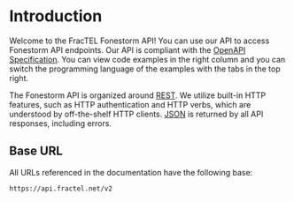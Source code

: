 # Introduction

Welcome to the FracTEL Fonestorm API! You can use our API to access Fonestorm API endpoints. Our API is compliant with the [OpenAPI Specification](https://www.openapis.org/). You can view code examples in the right column and you can switch the programming language of the examples with the tabs in the top right.

The Fonestorm API is organized around [REST](http://en.wikipedia.org/wiki/Representational_State_Transfer). We utilize built-in HTTP features, such as HTTP authentication and HTTP verbs, which are understood by off-the-shelf HTTP clients. [JSON](http://www.json.org/) is returned by all API responses, including errors.

## Base URL

All URLs referenced in the documentation have the following base:

`https://api.fractel.net/v2`

